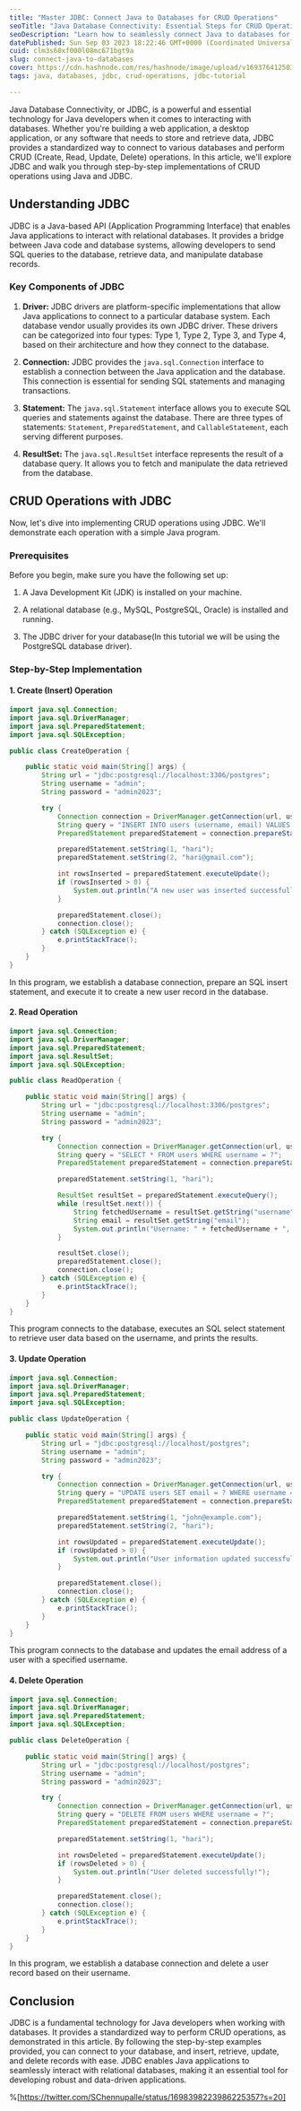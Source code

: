```yaml
---
title: "Master JDBC: Connect Java to Databases for CRUD Operations"
seoTitle: "Java Database Connectivity: Essential Steps for CRUD Operations"
seoDescription: "Learn how to seamlessly connect Java to databases for CRUD operations with these 5 essential steps. Master Java JDBC for efficient data management."
datePublished: Sun Sep 03 2023 18:22:46 GMT+0000 (Coordinated Universal Time)
cuid: clm3s60xf000l08mc671bgt9a
slug: connect-java-to-databases
cover: https://cdn.hashnode.com/res/hashnode/image/upload/v1693764125038/38abf379-958d-428e-9f77-3d4727ac2dd2.png
tags: java, databases, jdbc, crud-operations, jdbc-tutorial

---
```


Java Database Connectivity, or JDBC, is a powerful and essential technology for Java developers when it comes to interacting with databases. Whether you're building a web application, a desktop application, or any software that needs to store and retrieve data, JDBC provides a standardized way to connect to various databases and perform CRUD (Create, Read, Update, Delete) operations. In this article, we'll explore JDBC and walk you through step-by-step implementations of CRUD operations using Java and JDBC.

## **Understanding JDBC**

JDBC is a Java-based API (Application Programming Interface) that enables Java applications to interact with relational databases. It provides a bridge between Java code and database systems, allowing developers to send SQL queries to the database, retrieve data, and manipulate database records.

### **Key Components of JDBC**

1. **Driver:** JDBC drivers are platform-specific implementations that allow Java applications to connect to a particular database system. Each database vendor usually provides its own JDBC driver. These drivers can be categorized into four types: Type 1, Type 2, Type 3, and Type 4, based on their architecture and how they connect to the database.
    
2. **Connection:** JDBC provides the `java.sql.Connection` interface to establish a connection between the Java application and the database. This connection is essential for sending SQL statements and managing transactions.
    
3. **Statement:** The `java.sql.Statement` interface allows you to execute SQL queries and statements against the database. There are three types of statements: `Statement`, `PreparedStatement`, and `CallableStatement`, each serving different purposes.
    
4. **ResultSet:** The `java.sql.ResultSet` interface represents the result of a database query. It allows you to fetch and manipulate the data retrieved from the database.
    

## **CRUD Operations with JDBC**

Now, let's dive into implementing CRUD operations using JDBC. We'll demonstrate each operation with a simple Java program.

### **Prerequisites**

Before you begin, make sure you have the following set up:

1. A Java Development Kit (JDK) is installed on your machine.
    
2. A relational database (e.g., MySQL, PostgreSQL, Oracle) is installed and running.
    
3. The JDBC driver for your database(In this tutorial we will be using the PostgreSQL database driver).
    

### **Step-by-Step Implementation**

#### 1\. Create (Insert) Operation

```java
import java.sql.Connection;
import java.sql.DriverManager;
import java.sql.PreparedStatement;
import java.sql.SQLException;

public class CreateOperation {

    public static void main(String[] args) {
        String url = "jdbc:postgresql://localhost:3306/postgres";
        String username = "admin";
        String password = "admin2023";

        try {
            Connection connection = DriverManager.getConnection(url, username, password);
            String query = "INSERT INTO users (username, email) VALUES (?, ?)";
            PreparedStatement preparedStatement = connection.prepareStatement(query);

            preparedStatement.setString(1, "hari");
            preparedStatement.setString(2, "hari@gmail.com");

            int rowsInserted = preparedStatement.executeUpdate();
            if (rowsInserted > 0) {
                System.out.println("A new user was inserted successfully!");
            }

            preparedStatement.close();
            connection.close();
        } catch (SQLException e) {
            e.printStackTrace();
        }
    }
}
```

In this program, we establish a database connection, prepare an SQL insert statement, and execute it to create a new user record in the database.

#### 2\. Read Operation

```java
import java.sql.Connection;
import java.sql.DriverManager;
import java.sql.PreparedStatement;
import java.sql.ResultSet;
import java.sql.SQLException;

public class ReadOperation {

    public static void main(String[] args) {
        String url = "jdbc:postgresql://localhost:3306/postgres";
        String username = "admin";
        String password = "admin2023";

        try {
            Connection connection = DriverManager.getConnection(url, username, password);
            String query = "SELECT * FROM users WHERE username = ?";
            PreparedStatement preparedStatement = connection.prepareStatement(query);

            preparedStatement.setString(1, "hari");

            ResultSet resultSet = preparedStatement.executeQuery();
            while (resultSet.next()) {
                String fetchedUsername = resultSet.getString("username");
                String email = resultSet.getString("email");
                System.out.println("Username: " + fetchedUsername + ", Email: " + email);
            }

            resultSet.close();
            preparedStatement.close();
            connection.close();
        } catch (SQLException e) {
            e.printStackTrace();
        }
    }
}
```

This program connects to the database, executes an SQL select statement to retrieve user data based on the username, and prints the results.

#### 3\. Update Operation

```java
import java.sql.Connection;
import java.sql.DriverManager;
import java.sql.PreparedStatement;
import java.sql.SQLException;

public class UpdateOperation {

    public static void main(String[] args) {
        String url = "jdbc:postgresql://localhost/postgres";
        String username = "admin";
        String password = "admin2023";

        try {
            Connection connection = DriverManager.getConnection(url, username, password);
            String query = "UPDATE users SET email = ? WHERE username = ?";
            PreparedStatement preparedStatement = connection.prepareStatement(query);

            preparedStatement.setString(1, "john@example.com");
            preparedStatement.setString(2, "hari");

            int rowsUpdated = preparedStatement.executeUpdate();
            if (rowsUpdated > 0) {
                System.out.println("User information updated successfully!");
            }

            preparedStatement.close();
            connection.close();
        } catch (SQLException e) {
            e.printStackTrace();
        }
    }
}
```

This program connects to the database and updates the email address of a user with a specified username.

#### 4\. Delete Operation

```java
import java.sql.Connection;
import java.sql.DriverManager;
import java.sql.PreparedStatement;
import java.sql.SQLException;

public class DeleteOperation {

    public static void main(String[] args) {
        String url = "jdbc:postgresql://localhost/postgres";
        String username = "admin";
        String password = "admin2023";

        try {
            Connection connection = DriverManager.getConnection(url, username, password);
            String query = "DELETE FROM users WHERE username = ?";
            PreparedStatement preparedStatement = connection.prepareStatement(query);

            preparedStatement.setString(1, "hari");

            int rowsDeleted = preparedStatement.executeUpdate();
            if (rowsDeleted > 0) {
                System.out.println("User deleted successfully!");
            }

            preparedStatement.close();
            connection.close();
        } catch (SQLException e) {
            e.printStackTrace();
        }
    }
}
```

In this program, we establish a database connection and delete a user record based on their username.

## **Conclusion**

JDBC is a fundamental technology for Java developers when working with databases. It provides a standardized way to perform CRUD operations, as demonstrated in this article. By following the step-by-step examples provided, you can connect to your database, and insert, retrieve, update, and delete records with ease. JDBC enables Java applications to seamlessly interact with relational databases, making it an essential tool for developing robust and data-driven applications.

%[https://twitter.com/SChennupalle/status/1698398223986225357?s=20]